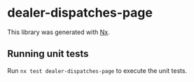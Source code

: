 # dealer-dispatches-page

This library was generated with [Nx](https://nx.dev).

## Running unit tests

Run `nx test dealer-dispatches-page` to execute the unit tests.
